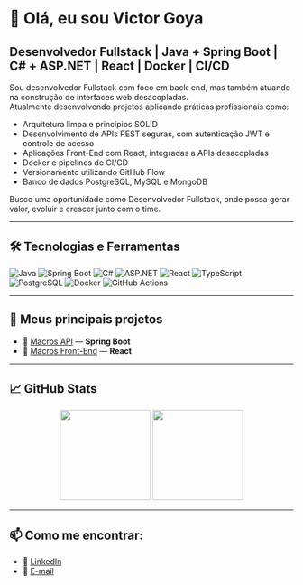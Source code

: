 # 👋 Olá, eu sou Victor Goya  
## Desenvolvedor Fullstack | Java + Spring Boot | C# + ASP.NET | React | Docker | CI/CD

Sou desenvolvedor Fullstack com foco em back-end, mas também atuando na construção de interfaces web desacopladas.  
Atualmente desenvolvendo projetos aplicando práticas profissionais como:  
- Arquitetura limpa e princípios SOLID  
- Desenvolvimento de APIs REST seguras, com autenticação JWT e controle de acesso  
- Aplicações Front-End com React, integradas a APIs desacopladas  
- Docker e pipelines de CI/CD  
- Versionamento utilizando GitHub Flow  
- Banco de dados PostgreSQL, MySQL e MongoDB  

Busco uma oportunidade como Desenvolvedor Fullstack, onde possa gerar valor, evoluir e crescer junto com o time.

---

## 🛠️ Tecnologias e Ferramentas

![Java](https://img.shields.io/badge/Java-ED8B00?style=for-the-badge&logo=openjdk&logoColor=white)
![Spring Boot](https://img.shields.io/badge/Spring_Boot-6DB33F?style=for-the-badge&logo=springboot&logoColor=white)
![C#](https://img.shields.io/badge/C%23-239120?style=for-the-badge&logo=c-sharp&logoColor=white)
![ASP.NET](https://img.shields.io/badge/ASP.NET-512BD4?style=for-the-badge&logo=dotnet&logoColor=white)
![React](https://img.shields.io/badge/React-20232A?style=for-the-badge&logo=react&logoColor=61DAFB)
![TypeScript](https://img.shields.io/badge/TypeScript-3178C6?style=for-the-badge&logo=typescript&logoColor=white)
![PostgreSQL](https://img.shields.io/badge/PostgreSQL-336791?style=for-the-badge&logo=postgresql&logoColor=white)
![Docker](https://img.shields.io/badge/Docker-2496ED?style=for-the-badge&logo=docker&logoColor=white)
![GitHub Actions](https://img.shields.io/badge/GitHub_Actions-2088FF?style=for-the-badge&logo=githubactions&logoColor=white)

---

## 🚀 Meus principais projetos

- 🔗 [Macros API](https://github.com/sadmagrage/macros_v2) — **Spring Boot**
- 🔗 [Macros Front-End](https://github.com/sadmagrage/macros_v2_front) — **React**

---

## 📈 GitHub Stats

<div align="center">
  <img height="160px" src="https://github-readme-stats.vercel.app/api?username=sadmagrage&show_icons=true&theme=github_dark&count_private=true" />
  <img height="160px" src="https://github-readme-stats.vercel.app/api/top-langs/?username=sadmagrage&layout=compact&langs_count=8&theme=github_dark" />
</div>

---

## 📫 Como me encontrar:
- 🔗 [LinkedIn](https://www.linkedin.com/in/victor-goya-9802ba24b/)
- 📧 [E-mail](mailto:victorgoyapvgp12@gmail.com)  
